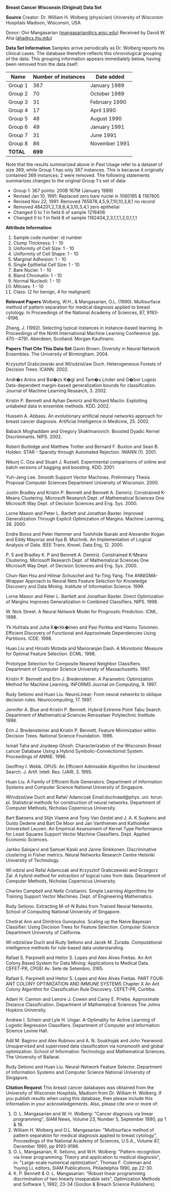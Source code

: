 **Breast Cancer Wisconsin (Original) Data Set**

**Source**
Creator:
Dr. William H. Wolberg (physician)
University of Wisconsin Hospitals
Madison, Wisconsin, USA

Donor:
Olvi Mangasarian (mangasarian@cs.wisc.edu)
Received by David W. Aha (aha@cs.jhu.edu)

**Data Set Information**
Samples arrive periodically as Dr. Wolberg reports his clinical cases. The database therefore reflects this chronological grouping of the data. This grouping information appears immediately below, having been removed from the data itself:

| Name      | Number of instances | Date added    |
|-----------|---------------------|---------------|
| Group 1   | 367                 | January 1989  |
| Group 2   | 70                  | October 1989  |
| Group 3   | 31                  | February 1990 |
| Group 4   | 17                  | April 1990    |
| Group 5   | 48                  | August 1990   |
| Group 6   | 49                  | January 1991  |
| Group 7   | 31                  | June 1991     |
| Group 8   | 86                  | November 1991 |
| **TOTAL** | **699**             |               |

Note that the results summarized above in Past Usage refer to a dataset of size 369, while Group 1 has only 367 instances. This is because it originally contained 369 instances; 2 were removed. The following statements summarizes changes to the original Group 1's set of data:
-   Group 1: 367 points: 200B 167M (January 1989)
-   Revised Jan 10, 1991: Replaced zero bare nuclei in 1080185 & 1187805
-   Revised Nov 22, 1991: Removed 765878,4,5,9,7,10,10,3,8,1 no record
-   Removed 484201,2,7,8,8,4,3,10,3,4,1 zero epithelial
-   Changed 0 to 1 in field 6 of sample 1219406
-   Changed 0 to 1 in field 8 of sample 1182404,2,3,1,1,1,2,0,1,1,1

**Attribute Information**
1.  Sample code number: id number
2.  Clump Thickness: 1 - 10
3.  Uniformity of Cell Size: 1 - 10
4.  Uniformity of Cell Shape: 1 - 10
5.  Marginal Adhesion: 1 - 10
6.  Single Epithelial Cell Size: 1 - 10
7.  Bare Nuclei: 1 - 10
8.  Bland Chromatin: 1 - 10
9.  Normal Nucleoli: 1 - 10
10.  Mitoses: 1 - 10
11.  Class: (2 for benign, 4 for malignant)

**Relevant Papers**
Wolberg, W.H., & Mangasarian, O.L. (1990). Multisurface method of pattern separation for medical diagnosis applied to breast cytology. In Proceedings of the National Academy of Sciences, 87, 9193--9196. 

Zhang, J. (1992). Selecting typical instances in instance-based learning. In Proceedings of the Ninth International Machine Learning Conference (pp. 470--479). Aberdeen, Scotland: Morgan Kaufmann.

**Papers That Cite This Data Set**
Gavin Brown. Diversity in Neural Network Ensembles. The University of Birmingham. 2004.

Krzysztof Grabczewski and Wl/odzisl/aw Duch. Heterogeneous Forests of Decision Trees. ICANN. 2002.

Andr�s Antos and Bal�zs K�gl and Tam�s Linder and G�bor Lugosi. Data-dependent margin-based generalization bounds for classification. Journal of Machine Learning Research, 3. 2002.

Kristin P. Bennett and Ayhan Demiriz and Richard Maclin. Exploiting unlabeled data in ensemble methods. KDD. 2002.

Hussein A. Abbass. An evolutionary artificial neural networks approach for breast cancer diagnosis. Artificial Intelligence in Medicine, 25. 2002.

Baback Moghaddam and Gregory Shakhnarovich. Boosted Dyadic Kernel Discriminants. NIPS. 2002.

Robert Burbidge and Matthew Trotter and Bernard F. Buxton and Sean B. Holden. STAR - Sparsity through Automated Rejection. IWANN (1). 2001.

Nikunj C. Oza and Stuart J. Russell. Experimental comparisons of online and batch versions of bagging and boosting. KDD. 2001.

Yuh-Jeng Lee. Smooth Support Vector Machines. Preliminary Thesis Proposal Computer Sciences Department University of Wisconsin. 2000.

Justin Bradley and Kristin P. Bennett and Bennett A. Demiriz. Constrained K-Means Clustering. Microsoft Research Dept. of Mathematical Sciences One Microsoft Way Dept. of Decision Sciences and Eng. Sys. 2000.

Lorne Mason and Peter L. Bartlett and Jonathan Baxter. Improved Generalization Through Explicit Optimization of Margins. Machine Learning, 38. 2000.

Endre Boros and Peter Hammer and Toshihide Ibaraki and Alexander Kogan and Eddy Mayoraz and Ilya B. Muchnik. An Implementation of Logical Analysis of Data. IEEE Trans. Knowl. Data Eng, 12. 2000.

P. S and Bradley K. P and Bennett A. Demiriz. Constrained K-Means Clustering. Microsoft Research Dept. of Mathematical Sciences One Microsoft Way Dept. of Decision Sciences and Eng. Sys. 2000.

Chun-Nan Hsu and Hilmar Schuschel and Ya-Ting Yang. The ANNIGMA-Wrapper Approach to Neural Nets Feature Selection for Knowledge Discovery and Data Mining. Institute of Information Science. 1999.

Lorne Mason and Peter L. Bartlett and Jonathan Baxter. Direct Optimization of Margins Improves Generalization in Combined Classifiers. NIPS. 1998.

W. Nick Street. A Neural Network Model for Prognostic Prediction. ICML. 1998.

Yk Huhtala and Juha K�rkk�inen and Pasi Porkka and Hannu Toivonen. Efficient Discovery of Functional and Approximate Dependencies Using Partitions. ICDE. 1998.

Huan Liu and Hiroshi Motoda and Manoranjan Dash. A Monotonic Measure for Optimal Feature Selection. ECML. 1998.

Prototype Selection for Composite Nearest Neighbor Classifiers. Department of Computer Science University of Massachusetts. 1997.

Kristin P. Bennett and Erin J. Bredensteiner. A Parametric Optimization Method for Machine Learning. INFORMS Journal on Computing, 9. 1997.

Rudy Setiono and Huan Liu. NeuroLinear: From neural networks to oblique decision rules. Neurocomputing, 17. 1997.

Jennifer A. Blue and Kristin P. Bennett. Hybrid Extreme Point Tabu Search. Department of Mathematical Sciences Rensselaer Polytechnic Institute. 1996.

Erin J. Bredensteiner and Kristin P. Bennett. Feature Minimization within Decision Trees. National Science Foundation. 1996.

Ismail Taha and Joydeep Ghosh. Characterization of the Wisconsin Breast cancer Database Using a Hybrid Symbolic-Connectionist System. Proceedings of ANNIE. 1996.

Geoffrey I. Webb. OPUS: An Efficient Admissible Algorithm for Unordered Search. J. Artif. Intell. Res. (JAIR, 3. 1995.

Huan Liu. A Family of Efficient Rule Generators. Department of Information Systems and Computer Science National University of Singapore.

Wl/odzisl/aw Duch and Rafal/ Adamczak Email:duchraad@phys. uni. torun. pl. Statistical methods for construction of neural networks. Department of Computer Methods, Nicholas Copernicus University.

Bart Baesens and Stijn Viaene and Tony Van Gestel and J. A. K Suykens and Guido Dedene and Bart De Moor and Jan Vanthienen and Katholieke Universiteit Leuven. An Empirical Assessment of Kernel Type Performance for Least Squares Support Vector Machine Classifiers. Dept. Applied Economic Sciences.

Jarkko Salojarvi and Samuel Kaski and Janne Sinkkonen. Discriminative clustering in Fisher metrics. Neural Networks Research Centre Helsinki University of Technology.

Wl odzisl and Rafal Adamczak and Krzysztof Grabczewski and Grzegorz Zal. A hybrid method for extraction of logical rules from data. Department of Computer Methods, Nicholas Copernicus University.

Charles Campbell and Nello Cristianini. Simple Learning Algorithms for Training Support Vector Machines. Dept. of Engineering Mathematics.

Rudy Setiono. Extracting M-of-N Rules from Trained Neural Networks. School of Computing National University of Singapore.

Chotirat Ann and Dimitrios Gunopulos. Scaling up the Naive Bayesian Classifier: Using Decision Trees for Feature Selection. Computer Science Department University of California.

Wl odzisl/aw Duch and Rudy Setiono and Jacek M. Zurada. Computational intelligence methods for rule-based data understanding.

Rafael S. Parpinelli and Heitor S. Lopes and Alex Alves Freitas. An Ant Colony Based System for Data Mining: Applications to Medical Data. CEFET-PR, CPGEI Av. Sete de Setembro, 3165.

Rafael S. Parpinelli and Heitor S. Lopes and Alex Alves Freitas. PART FOUR: ANT COLONY OPTIMIZATION AND IMMUNE SYSTEMS Chapter X An Ant Colony Algorithm for Classification Rule Discovery. CEFET-PR, Curitiba.

Adam H. Cannon and Lenore J. Cowen and Carey E. Priebe. Approximate Distance Classification. Department of Mathematical Sciences The Johns Hopkins University.

Andrew I. Schein and Lyle H. Ungar. A-Optimality for Active Learning of Logistic Regression Classifiers. Department of Computer and Information Science Levine Hall.

Adil M. Bagirov and Alex Rubinov and A. N. Soukhojak and John Yearwood. Unsupervised and supervised data classification via nonsmooth and global optimization. School of Information Technology and Mathematical Sciences, The University of Ballarat.

Rudy Setiono and Huan Liu. Neural-Network Feature Selector. Department of Information Systems and Computer Science National University of Singapore.

**Citation Request**
This breast cancer databases was obtained from the University of Wisconsin Hospitals, Madison from Dr. William H. Wolberg. If you publish results when using this database, then please include this information in your acknowledgements. Also, please cite one or more of: 
1.  O. L. Mangasarian and W. H. Wolberg: "Cancer diagnosis via linear programming", SIAM News, Volume 23, Number 5, September 1990, pp 1 & 18. 
2.  William H. Wolberg and O.L. Mangasarian: "Multisurface method of pattern separation for medical diagnosis applied to breast cytology", Proceedings of the National Academy of Sciences, U.S.A., Volume 87, December 1990, pp 9193-9196. 
3.  O. L. Mangasarian, R. Setiono, and W.H. Wolberg: "Pattern recognition via linear programming: Theory and application to medical diagnosis", in: "Large-scale numerical optimization", Thomas F. Coleman and Yuying Li, editors, SIAM Publications, Philadelphia 1990, pp 22-30. 
4.  K. P. Bennett & O. L. Mangasarian: "Robust linear programming discrimination of two linearly inseparable sets", Optimization Methods and Software 1, 1992, 23-34 (Gordon & Breach Science Publishers).